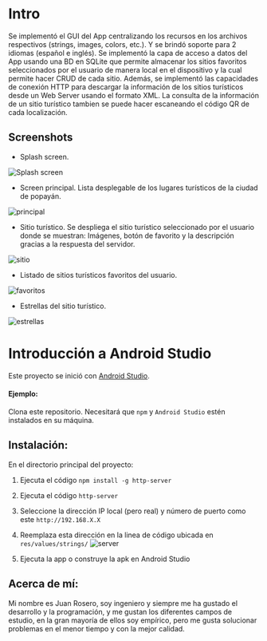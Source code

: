 # Intro

Se implementó el GUI del App centralizando los recursos en los archivos respectivos (strings, images, colors, etc.). Y se brindó soporte para 2 idiomas (español e inglés). Se implementó la capa de acceso a datos del App usando una BD en SQLite que permite almacenar los sitios favoritos seleccionados por el usuario de manera local en el dispositivo y la cual permite hacer CRUD de cada sitio. Además, se implementó las capacidades de conexión HTTP para descargar la información de los sitios turísticos desde un Web Server usando el formato XML. La consulta de la información de un sitio turístico tambien se puede hacer escaneando el código QR de cada localización.

## Screenshots

* Splash screen. 

 ![Splash screen](https://github.com/JuanRosero97/PopShow-android-app/blob/master/SCREENSHOTS/sc1.jpg)

* Screen principal. Lista desplegable de los lugares turísticos de la ciudad de popayán.
  
 ![principal](https://github.com/JuanRosero97/PopShow-android-app/blob/master/SCREENSHOTS/sc2.jpg)

* Sitio turístico. Se despliega el sitio turístico seleccionado por el usuario donde se muestran: Imágenes, botón de favorito y la descripción gracias a la respuesta del servidor.
  
 ![sitio](https://github.com/JuanRosero97/PopShow-android-app/blob/master/SCREENSHOTS/sc3.jpg)

 * Listado de sitios turísticos favoritos del usuario.
  
 ![favoritos](https://github.com/JuanRosero97/PopShow-android-app/blob/master/SCREENSHOTS/sc4.jpg)

 * Estrellas del sitio turístico.

 ![estrellas](https://github.com/JuanRosero97/PopShow-android-app/blob/master/SCREENSHOTS/sc5.jpg)

# Introducción a Android Studio

Este proyecto se inició con [Android Studio](https://developer.android.com/studio).

#### Ejemplo:  
Clona este repositorio. Necesitará que `npm` y `Android Studio` estén instalados en su máquina.  

## Instalación:

En el directorio principal del proyecto:
1. Ejecuta el código `npm install -g http-server`
2. Ejecuta el código `http-server`
3. Seleccione la dirección IP local (pero real) y número de puerto como este 
   `http://192.168.X.X`
4. Reemplaza esta dirección en la linea de código ubicada en `res/values/strings/`
![server](https://github.com/JuanRosero97/PopShow-android-app/blob/master/SCREENSHOTS/sc6.jpg)

5. Ejecuta la app o construye la apk en Android Studio

## Acerca de mí:

Mi nombre es Juan Rosero, soy ingeniero y siempre me ha gustado el desarrollo y la programación, y me gustan los diferentes campos de estudio, en la gran mayoría de ellos soy empírico, pero me gusta solucionar problemas en el menor tiempo y con la mejor calidad.



